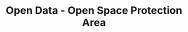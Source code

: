 ---
schema: default
title: Open Data - Open Space Protection Area
organization: Argyll and Bute Council
notes: >-
    Areas of valued open space, sports pitches and playing fields as identified in the Proposal Maps of the Local Development Plan.
resources:
  - name: Open Data - Open Space Protection Area FEATURE LAYER
  - url: >-
      
  - format: FEATURE LAYER
license: 
category:

  - LDP
  - Local Development Plan
  - Open Space
  - Recreation
  - Leisure
  - Environment
  - Planning
maintainer: Argyll and Bute Council
maintainer_email: someone@example.com
---